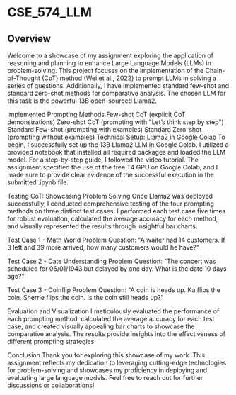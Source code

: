 # CSE_574_LLM


## Overview
Welcome to a showcase of my assignment exploring the application of reasoning and planning to enhance Large Language Models (LLMs) in problem-solving. This project focuses on the implementation of the Chain-of-Thought (CoT) method (Wei et al., 2022) to prompt LLMs in solving a series of questions. Additionally, I have implemented standard few-shot and standard zero-shot methods for comparative analysis. The chosen LLM for this task is the powerful 13B open-sourced Llama2.

Implemented Prompting Methods
Few-shot CoT (explicit CoT demonstrations)
Zero-shot CoT (prompting with "Let’s think step by step")
Standard Few-shot (prompting with examples)
Standard Zero-shot (prompting without examples)
Technical Setup: Llama2 in Google Colab
To begin, I successfully set up the 13B Llama2 LLM in Google Colab. I utilized a provided notebook that installed all required packages and loaded the LLM model. For a step-by-step guide, I followed the video tutorial. The assignment specified the use of the free T4 GPU on Google Colab, and I made sure to provide clear evidence of the successful execution in the submitted .ipynb file.

Testing CoT: Showcasing Problem Solving
Once Llama2 was deployed successfully, I conducted comprehensive testing of the four prompting methods on three distinct test cases. I performed each test case five times for robust evaluation, calculated the average accuracy for each method, and visually represented the results through insightful bar charts.

Test Case 1 - Math World Problem
Question:
"A waiter had 14 customers. If 3 left and 39 more arrived, how many customers would he have?"

Test Case 2 - Date Understanding Problem
Question:
"The concert was scheduled for 06/01/1943 but delayed by one day. What is the date 10 days ago?"

Test Case 3 - Coinflip Problem
Question:
"A coin is heads up. Ka flips the coin. Sherrie flips the coin. Is the coin still heads up?"

Evaluation and Visualization
I meticulously evaluated the performance of each prompting method, calculated the average accuracy for each test case, and created visually appealing bar charts to showcase the comparative analysis. The results provide insights into the effectiveness of different prompting strategies.

Conclusion
Thank you for exploring this showcase of my work. This assignment reflects my dedication to leveraging cutting-edge technologies for problem-solving and showcases my proficiency in deploying and evaluating large language models. Feel free to reach out for further discussions or collaborations!
